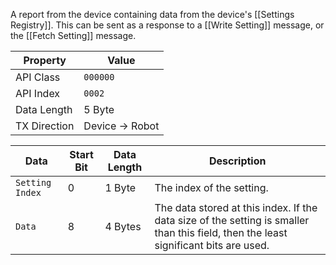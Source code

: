 A report from the device containing data from the device's [[Settings Registry]]. This can be sent as a response to a [[Write Setting]] message, or the [[Fetch Setting]] message.

| Property | Value |
| -------- | ----- |
| API Class | `000000` |
| API Index | `0002` |
| Data Length | 5 Byte |
| TX Direction | Device -> Robot |

| Data | Start Bit | Data Length | Description |
| ---- | --------- | ------- | ----------- |
| `Setting Index` | 0 | 1 Byte | The index of the setting. |
| `Data` | 8 | 4 Bytes | The data stored at this index. If the data size of the setting is smaller than this field, then the least significant bits are used. |
